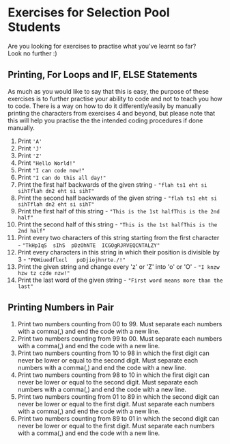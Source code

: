 # Exercises for Selection Pool Students
Are you looking for exercises to practise what you've learnt so far? <br>
Look no further :)

## Printing, For Loops and IF, ELSE Statements
As much as you would like to say that this is easy, the purpose of these exercises is to further practise your ability to code and not to teach you how to code. There is a way on how to do it differently/easily by manually printing the characters from exercises 4 and beyond, but please note that this will help you practise the the intended coding procedures if done manually.
1. Print ```'A'```
2. Print ```'J'```
3. Print ```'Z'```
4. Print ```"Hello World!"```
5. Print ```"I can code now!"```
6. Print ```"I can do this all day!"```
7. Print the first half backwards of the given string - ```"flah ts1 eht si sihTflah dn2 eht si sihT"```
8. Print the second half backwards of the given string - ```"flah ts1 eht si sihTflah dn2 eht si sihT"```
9. Print the first half of this string - ```"This is the 1st halfThis is the 2nd half"```
10. Print the second half of this string - ```"This is the 1st halfThis is the 2nd half"```
11. Print every two characters of this string starting from the first character - ```"TkHpIqS  sIhS  pDzOhNTE  ICGOgRJRVEQCNTALZY"```
12. Print every characters in this string in which their position is divisible by 3 - ```"POWiuedflxcl   poDjiojhnrte./!"```
13. Print the given string and change every 'z' or 'Z' into 'o' or 'O' - ```"I knzw hzw tz czde nzw!"```
14. Print the last word of the given string - ```"First word means more than the last"```


## Printing Numbers in Pair
1. Print two numbers counting from 00 to 99. Must separate each numbers with a comma(,) and end the code with a new line.
2. Print two numbers counting from 99 to 00. Must separate each numbers with a comma(,) and end the code with a new line.
3. Print two numbers counting from 10 to 98 in which the first digit can never be lower or equal to the second digit. Must separate each numbers with a comma(,) and end the code with a new line.
4. Print two numbers counting from 98 to 10 in which the first digit can never be lower or equal to the second digit. Must separate each numbers with a comma(,) and end the code with a new line.
5. Print two numbers counting from 01 to 89 in which the second digit can never be lower or equal to the first digit. Must separate each numbers with a comma(,) and end the code with a new line.
6. Print two numbers counting from 89 to 01 in which the second digit can never be lower or equal to the first digit. Must separate each numbers with a comma(,) and end the code with a new line.
